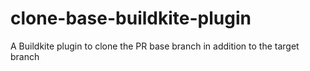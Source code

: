 # clone-base-buildkite-plugin
A Buildkite plugin to clone the PR base branch in addition to the target branch
